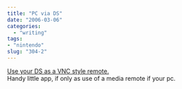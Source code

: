 ```yaml
---
title: "PC via DS"
date: "2006-03-06"
categories: 
  - "writing"
tags:
- "nintendo"
slug: "304-2"
---
```


[Use your DS as a VNC style remote.][1]  
Handy little app, if only as use of a media remote if your pc.

[1]:	https://www.engadget.com/2006/03/06/pointyremote-like-vnc-for-your-ds/
